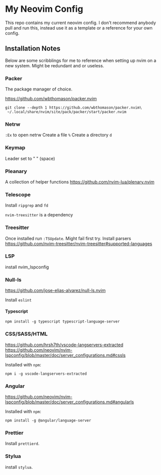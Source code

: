 # My Neovim Config
This repo contains my current neovim config. I don't recommend anybody pull and run this, instead use it as a template or a reference for your own config.

## Installation Notes
Below are some scribblings for me to reference when setting up nvim on a new system. Might be redundant and or useless.

### Packer
The package manager of choice.

https://github.com/wbthomason/packer.nvim

```
git clone --depth 1 https://github.com/wbthomason/packer.nvim\
 ~/.local/share/nvim/site/pack/packer/start/packer.nvim
 ```

### Netrw
`:Ex` to open netrw
Create a file `%`
Create a directory `d`

### Keymap
Leader set to " " (space)

### Pleanary
A collection of helper functions
https://github.com/nvim-lua/plenary.nvim

### Telescope
Install `ripgrep` and `fd`

`nvim-treesitter` is a dependency

### Treesitter
Once installed run `:TSUpdate`. Might fail first try.
Install parsers https://github.com/nvim-treesitter/nvim-treesitter#supported-languages

### LSP
install nvim_lspconfig

### Null-ls
https://github.com/jose-elias-alvarez/null-ls.nvim

Install `eslint`

#### Typescript
`npm install -g typescript typescript-language-server`

### CSS/SASS/HTML
https://github.com/hrsh7th/vscode-langservers-extracted
https://github.com/neovim/nvim-lspconfig/blob/master/doc/server_configurations.md#cssls

Installed with `npm`:
```
npm i -g vscode-langservers-extracted
```

### Angular
https://github.com/neovim/nvim-lspconfig/blob/master/doc/server_configurations.md#angularls

Installed with `npm`:
```
npm install -g @angular/language-server
```

### Prettier
Install `prettierd`. 

### Stylua
install `stylua`.

